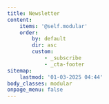 ```yaml
---
title: Newsletter
content:
    items: '@self.modular'
    order:
        by: default
        dir: asc
        custom:
            - _subscribe
            - _cta-footer
sitemap:
    lastmod: '01-03-2025 04:44'
body_classes: modular
onpage_menu: false
---
```


